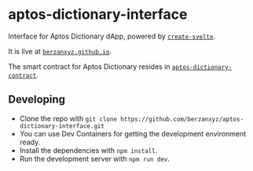 # aptos-dictionary-interface

Interface for Aptos Dictionary dApp, powered by [`create-svelte`](https://github.com/sveltejs/kit/tree/master/packages/create-svelte).

It is live at [`berzanxyz.github.io`](https://berzanxyz.github.io/aptos-dictionary-interface).

The smart contract for Aptos Dictionary resides in [`aptos-dictionary-contract`](https://github.com/berzanxyz/aptos-dictionary-contract).

## Developing

- Clone the repo with `git clone https://github.com/berzanxyz/aptos-dictionary-interface.git`
- You can use Dev Containers for getting the development environment ready.
- Install the dependencies with `npm install`.
- Run the development server with `npm run dev`.
